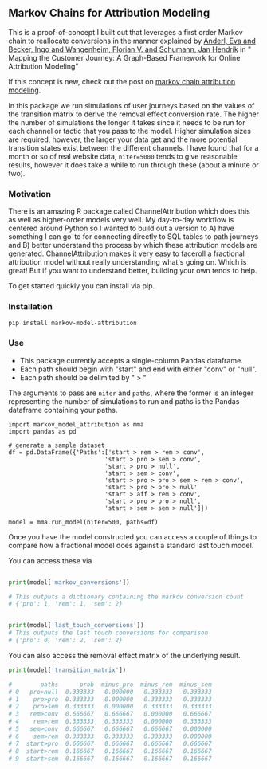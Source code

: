 ## Markov Chains for Attribution Modeling

This is a proof-of-concept I built out that leverages a first order Markov chain to reallocate conversions in the manner explained by [Anderl, Eva and Becker, Ingo and Wangenheim, Florian V. and Schumann, Jan Hendrik](https://papers.ssrn.com/sol3/papers.cfm?abstract_id=2343077) in " Mapping the Customer Journey: A Graph-Based Framework for Online Attribution Modeling"

If this concept is new, check out the post on [markov chain attribution modeling](https://www.jnel.me/how-to-leverage-markov-chains-for-attribution/).   

In this package we run simulations of user journeys based on the values of the transition matrix to derive the removal effect conversion rate.  The higher the number of simulations the longer it takes since it needs to be run for each channel or tactic that you pass to the model.  Higher simulation sizes are required, however, the larger your data get and the more potential transition states exist between the different channels.  I have found that for a month or so of real website data, ```niter=5000``` tends to give reasonable results, however it does take a while to run through these (about a minute or two).

### Motivation

There is an amazing R package called ChannelAttribution which does this as well as higher-order models very well.  My day-to-day workflow is centered around Python so I wanted to build out a version to A) have something I can go-to for connecting directly to SQL tables to path journeys and B) better understand the process by which these attribution models are generated.  ChannelAttribution makes it very easy to faceroll a fractional attribution model without really understanding what's going on.  Which is great!  But if you want to understand better, building your own tends to help.

To get started quickly you can install via pip.

### Installation
```#python
pip install markov-model-attribution
```

### Use
* This package currently accepts a single-column Pandas dataframe. 
* Each path should begin with "start" and end with either "conv" or "null".
* Each path should be delimited by " > "

The arguments to pass are ```niter``` and ```paths```, where the former is an integer representing the number of simulations to run and paths is the Pandas dataframe containing your paths.


```#python
import markov_model_attribution as mma
import pandas as pd

# generate a sample dataset
df = pd.DataFrame({'Paths':['start > rem > rem > conv',
                           'start > pro > sem > conv',
                           'start > pro > null',
                           'start > sem > conv',
                           'start > pro > pro > sem > rem > conv',
                           'start > pro > pro > null'
                           'start > aff > rem > conv',
                           'start > pro > pro > null',
                           'start > sem > sem > null']})

model = mma.run_model(niter=500, paths=df)

```

Once you have the model constructed you can access a couple of things to compare how a fractional model does against a standard last touch model.

You can access these via

```python

print(model['markov_conversions'])

# This outputs a dictionary containing the markov conversion count
# {'pro': 1, 'rem': 1, 'sem': 2}


print(model['last_touch_conversions'])
# This outputs the last touch conversions for comparison
# {'pro': 0, 'rem': 2, 'sem': 2}
```

You can also access the removal effect matrix of the underlying result.  

```python
print(model['transition_matrix'])

#        paths      prob  minus_pro  minus_rem  minus_sem
# 0   pro>null  0.333333   0.000000   0.333333   0.333333
# 1    pro>pro  0.333333   0.000000   0.333333   0.333333
# 2    pro>sem  0.333333   0.000000   0.333333   0.333333
# 3   rem>conv  0.666667   0.666667   0.000000   0.666667
# 4    rem>rem  0.333333   0.333333   0.000000   0.333333
# 5   sem>conv  0.666667   0.666667   0.666667   0.000000
# 6    sem>rem  0.333333   0.333333   0.333333   0.000000
# 7  start>pro  0.666667   0.666667   0.666667   0.666667
# 8  start>rem  0.166667   0.166667   0.166667   0.166667
# 9  start>sem  0.166667   0.166667   0.166667   0.166667
```